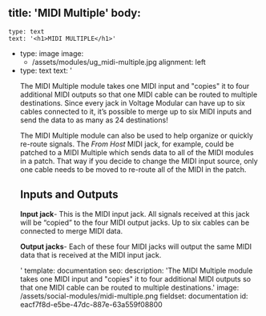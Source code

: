 title: 'MIDI Multiple'
body:
  -
    type: text
    text: '<h1>MIDI MULTIPLE</h1>'
  -
    type: image
    image:
      - /assets/modules/ug_midi-multiple.jpg
    alignment: left
  -
    type: text
    text: '<p>The MIDI Multiple module takes one MIDI input and "copies" it to four additional MIDI outputs so that one MIDI cable can be routed to multiple destinations. Since every jack in Voltage Modular can have up to six cables connected to it, it’s possible to merge up to six MIDI inputs and send the data to as many as 24 destinations!</p><p>The MIDI Multiple module can also be used to help organize or quickly re-route signals. The <em>From Host</em> MIDI jack, for example, could be patched to a MIDI Multiple which sends data to all of the MIDI modules in a patch. That way if you decide to change the MIDI input source, only one cable needs to be moved to re-route all of the MIDI in the patch.</p><h2>Inputs and Outputs</h2><p><strong>Input jack</strong>- This is the MIDI input jack. All signals received at this jack will be “copied” to the four MIDI output jacks. Up to six cables can be connected to merge MIDI data.</p><p><strong>Output jacks</strong>- Each of these four MIDI jacks will output the same MIDI data that is received at the MIDI input jack.</p>'
template: documentation
seo:
  description: 'The MIDI Multiple module takes one MIDI input and "copies" it to four additional MIDI outputs so that one MIDI cable can be routed to multiple destinations.'
  image: /assets/social-modules/midi-multiple.png
fieldset: documentation
id: eacf7f8d-e5be-47dc-887e-63a559f08800
